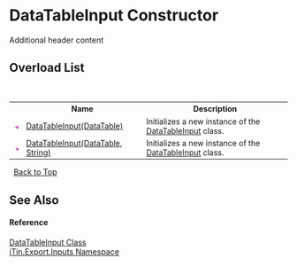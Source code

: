 # DataTableInput Constructor 
Additional header content 


## Overload List
&nbsp;<table><tr><th></th><th>Name</th><th>Description</th></tr><tr><td>![Public method](media/pubmethod.gif "Public method")</td><td><a href="M_iTin_Export_Inputs_DataTableInput__ctor">DataTableInput(DataTable)</a></td><td>
Initializes a new instance of the <a href="T_iTin_Export_Inputs_DataTableInput">DataTableInput</a> class.</td></tr><tr><td>![Public method](media/pubmethod.gif "Public method")</td><td><a href="M_iTin_Export_Inputs_DataTableInput__ctor_1">DataTableInput(DataTable, String)</a></td><td>
Initializes a new instance of the <a href="T_iTin_Export_Inputs_DataTableInput">DataTableInput</a> class.</td></tr></table>&nbsp;
<a href="#datatableinput-constructor">Back to Top</a>

## See Also


#### Reference
<a href="T_iTin_Export_Inputs_DataTableInput">DataTableInput Class</a><br /><a href="N_iTin_Export_Inputs">iTin.Export.Inputs Namespace</a><br />